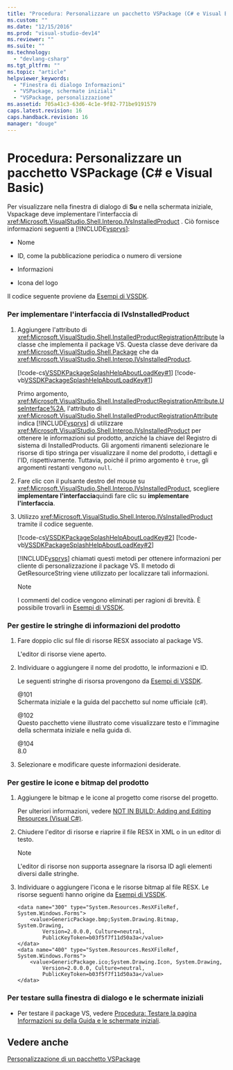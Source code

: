 ```yaml
---
title: "Procedura: Personalizzare un pacchetto VSPackage (C# e Visual Basic) | Microsoft Docs"
ms.custom: ""
ms.date: "12/15/2016"
ms.prod: "visual-studio-dev14"
ms.reviewer: ""
ms.suite: ""
ms.technology: 
  - "devlang-csharp"
ms.tgt_pltfrm: ""
ms.topic: "article"
helpviewer_keywords: 
  - "Finestra di dialogo Informazioni"
  - "VSPackage, schermate iniziali"
  - "VSPackage, personalizzazione"
ms.assetid: 705a41c3-63d6-4c1e-9f82-771be9191579
caps.latest.revision: 16
caps.handback.revision: 16
manager: "douge"
---
```

# Procedura: Personalizzare un pacchetto VSPackage (C# e Visual Basic)
Per visualizzare nella finestra di dialogo di **Su** e nella schermata iniziale, Vspackage deve implementare l'interfaccia di <xref:Microsoft.VisualStudio.Shell.Interop.IVsInstalledProduct> .  Ciò fornisce informazioni seguenti a [!INCLUDE[vsprvs](../code-quality/includes/vsprvs_md.md)]:  
  
-   Nome  
  
-   ID, come la pubblicazione periodica o numero di versione  
  
-   Informazioni  
  
-   Icona del logo  
  
 Il codice seguente proviene da [Esempi di VSSDK](../misc/vssdk-samples.md).  
  
### Per implementare l'interfaccia di IVsInstalledProduct  
  
1.  Aggiungere l'attributo di <xref:Microsoft.VisualStudio.Shell.InstalledProductRegistrationAttribute> la classe che implementa il package VS.  Questa classe deve derivare da <xref:Microsoft.VisualStudio.Shell.Package> che da <xref:Microsoft.VisualStudio.Shell.Interop.IVsInstalledProduct>.  
  
     [!code-cs[VSSDKPackageSplashHelpAboutLoadKey#1](../misc/codesnippet/CSharp/how-to-brand-a-vspackage-csharp-and-visual-basic_1.cs)]
     [!code-vb[VSSDKPackageSplashHelpAboutLoadKey#1](../misc/codesnippet/VisualBasic/how-to-brand-a-vspackage-csharp-and-visual-basic_1.vb)]  
  
     Primo argomento, <xref:Microsoft.VisualStudio.Shell.InstalledProductRegistrationAttribute.UseInterface%2A>, l'attributo di <xref:Microsoft.VisualStudio.Shell.InstalledProductRegistrationAttribute> indica [!INCLUDE[vsprvs](../code-quality/includes/vsprvs_md.md)] di utilizzare <xref:Microsoft.VisualStudio.Shell.Interop.IVsInstalledProduct> per ottenere le informazioni sul prodotto, anziché la chiave del Registro di sistema di InstalledProducts.  Gli argomenti rimanenti selezionare le risorse di tipo stringa per visualizzare il nome del prodotto, i dettagli e l'ID, rispettivamente.  Tuttavia, poiché il primo argomento è `true`, gli argomenti restanti vengono `null`.  
  
2.  Fare clic con il pulsante destro del mouse su <xref:Microsoft.VisualStudio.Shell.Interop.IVsInstalledProduct>, scegliere **implementare l'interfaccia**quindi fare clic su **implementare l'interfaccia**.  
  
3.  Utilizzo <xref:Microsoft.VisualStudio.Shell.Interop.IVsInstalledProduct> tramite il codice seguente.  
  
     [!code-cs[VSSDKPackageSplashHelpAboutLoadKey#2](../misc/codesnippet/CSharp/how-to-brand-a-vspackage-csharp-and-visual-basic_2.cs)]
     [!code-vb[VSSDKPackageSplashHelpAboutLoadKey#2](../misc/codesnippet/VisualBasic/how-to-brand-a-vspackage-csharp-and-visual-basic_2.vb)]  
  
     [!INCLUDE[vsprvs](../code-quality/includes/vsprvs_md.md)] chiamati questi metodi per ottenere informazioni per cliente di personalizzazione il package VS.  Il metodo di GetResourceString viene utilizzato per localizzare tali informazioni.  
  
    > [!NOTE]
    >  I commenti del codice vengono eliminati per ragioni di brevità.  È possibile trovarli in [Esempi di VSSDK](../misc/vssdk-samples.md).  
  
### Per gestire le stringhe di informazioni del prodotto  
  
1.  Fare doppio clic sul file di risorse RESX associato al package VS.  
  
     L'editor di risorse viene aperto.  
  
2.  Individuare o aggiungere il nome del prodotto, le informazioni e ID.  
  
     Le seguenti stringhe di risorsa provengono da [Esempi di VSSDK](../misc/vssdk-samples.md).  
  
     @101  
     Schermata iniziale e la guida del pacchetto sul nome ufficiale \(c\#\).  
  
     @102  
     Questo pacchetto viene illustrato come visualizzare testo e l'immagine della schermata iniziale e nella guida di.  
  
     @104  
     8.0  
  
3.  Selezionare e modificare queste informazioni desiderate.  
  
### Per gestire le icone e bitmap del prodotto  
  
1.  Aggiungere le bitmap e le icone al progetto come risorse del progetto.  
  
     Per ulteriori informazioni, vedere [NOT IN BUILD: Adding and Editing Resources \(Visual C\#\)](http://msdn.microsoft.com/it-it/95f15d03-bed0-410c-8d1f-dece5199ba1e).  
  
2.  Chiudere l'editor di risorse e riaprire il file RESX in XML o in un editor di testo.  
  
    > [!NOTE]
    >  L'editor di risorse non supporta assegnare la risorsa ID agli elementi diversi dalle stringhe.  
  
3.  Individuare o aggiungere l'icona e le risorse bitmap al file RESX.  Le risorse seguenti hanno origine da [Esempi di VSSDK](../misc/vssdk-samples.md).  
  
    ```  
    <data name="300" type="System.Resources.ResXFileRef, System.Windows.Forms">  
        <value>GenericPackage.bmp;System.Drawing.Bitmap, System.Drawing,  
            Version=2.0.0.0, Culture=neutral,         PublicKeyToken=b03f5f7f11d50a3a</value>  
    </data>  
    <data name="400" type="System.Resources.ResXFileRef, System.Windows.Forms">  
        <value>GenericPackage.ico;System.Drawing.Icon, System.Drawing,  
            Version=2.0.0.0, Culture=neutral,         PublicKeyToken=b03f5f7f11d50a3a</value>  
    </data>  
    ```  
  
### Per testare sulla finestra di dialogo e le schermate iniziali  
  
-   Per testare il package VS, vedere [Procedura: Testare la pagina Informazioni su della Guida e le schermate iniziali](../misc/how-to-test-the-help-about-and-splash-screens.md).  
  
## Vedere anche  
 [Personalizzazione di un pacchetto VSPackage](/visual-cpp/misc/vspackage-branding)
